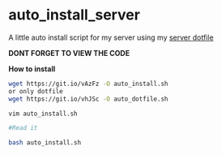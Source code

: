 # auto_install_server
A little auto install script for my server using my [server dotfile](https://github.com/rogafe/server_dotfile)

**DONT FORGET TO VIEW THE CODE**

__How to install__

```bash
wget https://git.io/vAzFz -O auto_install.sh
or only dotfile 
wget https://git.io/vhJSc -O auto_dotfile.sh

vim auto_install.sh

#Read it

bash auto_install.sh
```

